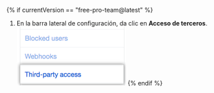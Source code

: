 {% if currentVersion == "free-pro-team@latest" %}
  1. En la barra lateral de configuración, da clic en **Acceso de terceros**. ![pestaña de acceso de {{ site.data.variables.product.prodname_oauth_app }} en la barra lateral izquierda](/assets/images/help/settings/settings-sidebar-third-party-access.png)
{% endif %}
